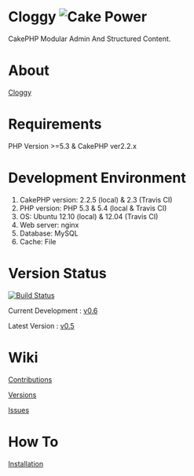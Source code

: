 Cloggy ![Cake Power](https://raw.github.com/cakephp/cakephp/master/lib/Cake/Console/Templates/skel/webroot/img/cake.power.gif)
====

CakePHP Modular Admin And Structured Content.

About
====

[Cloggy](http://hiraq.github.com/Cloggy/)

Requirements
============

PHP Version >=5.3 & CakePHP ver2.2.x

Development Environment
=======================

1. CakePHP version: 2.2.5 (local) & 2.3 (Travis CI)
2. PHP version: PHP 5.3 & 5.4 (local & Travis CI)
3. OS: Ubuntu 12.10 (local) & 12.04 (Travis CI)
4. Web server: nginx
5. Database: MySQL
6. Cache: File

Version Status
==============

[![Build Status](https://travis-ci.org/hiraq/Cloggy.png?branch=dev)](https://travis-ci.org/hiraq/Cloggy)

Current Development : [v0.6](https://github.com/hiraq/Cloggy/tree/dev)

Latest Version : [v0.5](https://github.com/hiraq/Cloggy/tree/v0.3)

Wiki
====

[Contributions](https://github.com/hiraq/Cloggy/wiki/Contributions)

[Versions](https://github.com/hiraq/Cloggy/wiki/Versions)

[Issues](https://github.com/hiraq/Cloggy/wiki/Issues)

How To
====

[Installation](https://github.com/hiraq/Cloggy/wiki/Installation)